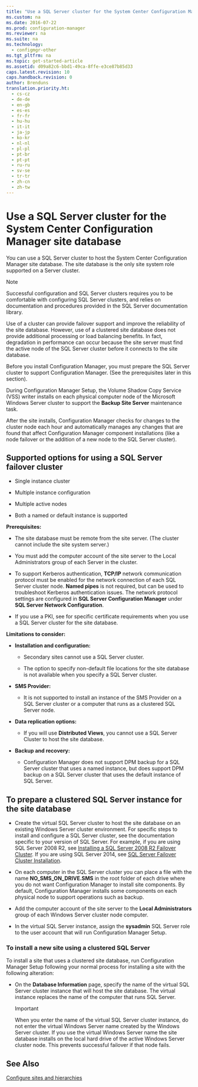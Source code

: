 ```yaml
---
title: "Use a SQL Server cluster for the System Center Configuration Manager site database"
ms.custom: na
ms.date: 2016-07-22
ms.prod: configuration-manager
ms.reviewer: na
ms.suite: na
ms.technology:
  - configmgr-other
ms.tgt_pltfrm: na
ms.topic: get-started-article
ms.assetid: d09a82c6-bbd1-49ca-8ffe-e3ce87b85d33
caps.latest.revision: 10
caps.handback.revision: 0
author: Brenduns
translation.priority.ht:
  - cs-cz
  - de-de
  - en-gb
  - es-es
  - fr-fr
  - hu-hu
  - it-it
  - ja-jp
  - ko-kr
  - nl-nl
  - pl-pl
  - pt-br
  - pt-pt
  - ru-ru
  - sv-se
  - tr-tr
  - zh-cn
  - zh-tw
---
```

# Use a SQL Server cluster for the System Center Configuration Manager site database

 You can use a SQL Server cluster to host the System Center Configuration Manager site database. The site database is the only site system role supported on a Server cluster.  

> [!NOTE]  
>  Successful configuration and SQL Server clusters requires you to be comfortable with configuring SQL Server clusters, and relies on documentation and procedures provided in the SQL Server documentation library.  

 Use of a cluster can provide failover support and improve the reliability of the site database. However, use of a clustered site database does not provide additional processing or load balancing benefits. In fact, degradation in performance can occur because the site server must find the active node of the SQL Server cluster before it connects to the site database.  

 Before you install Configuration Manager, you must prepare the SQL Server cluster to support Configuration Manager. (See the prerequisites later in this section).  

 During Configuration Manager Setup, the Volume Shadow Copy Service (VSS) writer installs on each physical computer node of the Microsoft Windows Server cluster to support the **Backup Site Server** maintenance task.  

 After the site installs, Configuration Manager checks for changes to the cluster node each hour and automatically manages any changes that are found that affect Configuration Manager component installations (like a node failover or the addition of a new node to the SQL Server cluster).  

## Supported options for using a SQL Server failover cluster

-   Single instance cluster  

-   Multiple instance configuration  

-   Multiple active nodes  

-   Both a named or default instance is supported  

**Prerequisites:**  

-   The site database must be remote from the site server. (The cluster cannot include the site system server.)  

-   You must add the computer account of the site server to the Local Administrators group of each Server in the cluster.  

-   To support Kerberos authentication, **TCP/IP** network communication protocol must be enabled for the network connection of each SQL Server cluster node. **Named pipes** is not required, but can be used to troubleshoot Kerberos authentication issues. The network protocol settings are configured in **SQL Server Configuration Manager** under **SQL Server Network Configuration**.  

-   If you use a PKI, see <PKI Certificate Requirements for Configuration Manager> for specific certificate requirements when you use a SQL Server cluster for the site database.  

**Limitations to consider:**  

-   **Installation and configuration:**  

    -   Secondary sites cannot use a SQL Server cluster.  

    -   The option to specify non-default file locations for the site database is not available when you specify a SQL Server cluster.  

-   **SMS Provider:**  

    -   It is not supported to install an instance of the SMS Provider on a SQL Server cluster or a computer that runs as a clustered SQL Server node.  

-   **Data replication options:**  

    -   If you will use **Distributed Views**, you cannot use a SQL Server Cluster to host the site database.  

-   **Backup and recovery:**  

    -   Configuration Manager does not support DPM backup for a SQL Server cluster that uses a named instance, but does support DPM backup on a SQL Server cluster that uses the default instance of SQL Server.  

## To prepare a clustered SQL Server instance for the site database  

-   Create the virtual SQL Server cluster to host the site database on an existing Windows Server cluster environment. For specific steps to install and configure a SQL Server cluster, see the documentation specific to your version of SQL Server. For example, if you are using SQL Server 2008 R2, see  [Installing a SQL Server 2008 R2 Failover Cluster](http://go.microsoft.com/fwlink/p/?LinkId=240231). If you are using SQL Server 2014, see [SQL Server Failover Cluster Installation](https://technet.microsoft.com/library/hh231721\(v=sql.120\).aspx).  

-   On each computer in the SQL Server cluster you can place a file with the name **NO_SMS_ON_DRIVE.SMS** in the root folder of each drive where you do not want Configuration Manager to install site components. By default,  Configuration Manager installs some components on each physical node to support operations such as backup.  

-   Add the computer account of the site server to the **Local Administrators** group of each Windows Server cluster node computer.  

-   In the virtual SQL Server instance, assign the **sysadmin** SQL Server role to the user account that will run Configuration Manager Setup.  

### To install a new site using a clustered SQL Server  
 To install a site that uses a clustered site database, run Configuration Manager Setup following your normal process for installing a site with the following alteration:  

-   On the **Database Information** page, specify the name of the virtual SQL Server cluster instance that will host the site database.  The virtual instance replaces the name of the computer that runs SQL Server.  

    > [!IMPORTANT]  
    >  When you enter the name of the virtual SQL Server cluster instance, do not enter the virtual Windows Server name created by the Windows Server cluster. If you use the virtual Windows Server name the site database installs on the local hard drive of the active Windows Server cluster node. This prevents successful failover if that node fails.  



## See Also   
[Configure sites and hierarchies](../../../../core/servers/deploy/configure/configure-sites-and-hierarchies.md)
